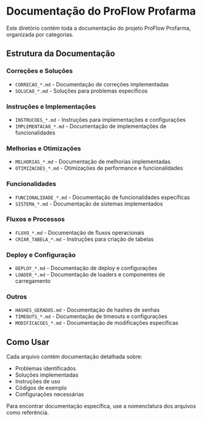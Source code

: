 # Documentação do ProFlow Profarma

Este diretório contém toda a documentação do projeto ProFlow Profarma, organizada por categorias.

## Estrutura da Documentação

### Correções e Soluções
- `CORRECAO_*.md` - Documentação de correções implementadas
- `SOLUCAO_*.md` - Soluções para problemas específicos

### Instruções e Implementações
- `INSTRUCOES_*.md` - Instruções para implementações e configurações
- `IMPLEMENTACAO_*.md` - Documentação de implementações de funcionalidades

### Melhorias e Otimizações
- `MELHORIAS_*.md` - Documentação de melhorias implementadas
- `OTIMIZACOES_*.md` - Otimizações de performance e funcionalidades

### Funcionalidades
- `FUNCIONALIDADE_*.md` - Documentação de funcionalidades específicas
- `SISTEMA_*.md` - Documentação de sistemas implementados

### Fluxos e Processos
- `FLUXO_*.md` - Documentação de fluxos operacionais
- `CRIAR_TABELA_*.md` - Instruções para criação de tabelas

### Deploy e Configuração
- `DEPLOY_*.md` - Documentação de deploy e configurações
- `LOADER_*.md` - Documentação de loaders e componentes de carregamento

### Outros
- `HASHES_GERADOS.md` - Documentação de hashes de senhas
- `TIMEOUTS_*.md` - Documentação de timeouts e configurações
- `MODIFICACOES_*.md` - Documentação de modificações específicas

## Como Usar

Cada arquivo contém documentação detalhada sobre:
- Problemas identificados
- Soluções implementadas
- Instruções de uso
- Códigos de exemplo
- Configurações necessárias

Para encontrar documentação específica, use a nomenclatura dos arquivos como referência.